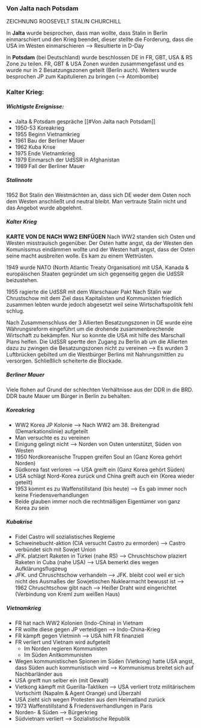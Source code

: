 ### Von Jalta nach Potsdam
ZEICHNUNG ROOSEVELT STALIN CHURCHILL

In **Jalta** wurde besprochen, dass man wollte, dass Stalin in Berlin einmarschiert und den Krieg beendet, dieser stellte die Forderung, dass die USA im Westen einmarschieren --> Resultierte in D-Day

In **Potsdam** (bei Deutschland) wurde beschlossen DE in FR, GBT, USA & RS Zone zu teilen. FR, GBT & USA Zonen wurden zusammengefasst und es wurde nur in 2 Besatzungszonen geteilt (Berlin auch). Weiters wurde besprochen JP zum Kapitulieren zu bringen (--> Atombombe)

### Kalter Krieg:
##### Wichtigste Ereignisse:
- Jalta & Potsdam gespräche [[#Von Jalta nach Potsdam]]
- 1950-53 Koreakrieg
- 1955 Beginn Vietnamkrieg
- 1961 Bau der Berliner Mauer
- 1962 Kuba Krise
- 1975 Ende Vietnamkrieg
- 1979 Einmarsch der UdSSR in Afghanistan
- 1989 Fall der Berliner Mauer

##### Stalinnote
1952 Bot Stalin den Westmächten an, dass sich DE weder dem Osten noch dem Westen anschließt und neutral bleibt. Man vertraute Stalin nicht und das Angebot wurde abgelehnt.

##### Kalter Krieg
**KARTE VON DE NACH WW2 EINFÜGEN**
Nach WW2 standen sich Osten und Westen misstrauisch gegenüber. Der Osten hatte angst, da der Westen den Komunissmus eindämmen wollte und der Westen hatt angst, dass der Osten seine macht ausbreiten wolle. Es kam zu einem Wettrüsten.

1949 wurde NATO (North Atlantic Treaty Organisation) mit USA, Kanada & europäischen Staaten gegründet um sich gegenseitig gegen die UdSSR beizustehen.

1955 ragierte die UdSSR mit dem Warschauer Pakt
Nach Stalin war Chrustschow mit dem Ziel dass Kapitalisten und Kommunisten friedlich zusammen lebten wurde jedoch abgesetzt weil seine Wirtschaftspolitik fehl schlug.

Nach Zusammenschluss der 3 Allierten Besatzungszonen in DE wurde eine Währungsreform eingeführt um die drohende zusammenbrechende Wirtschaft zu bekämpfen. Nur so konnte die USA mit hilfe des Marschall Plans helfen.
Die UdSSR spertte den Zugang zu Berlin ab um die Allierten dazu zu zwingen die Besatzungszonen nicht zu vereinen --> Es wurden 3 Luftbrücken gebilted um die Westbürger Berlins mit Nahrungsmittlen zu versorgen. Schließlich scheiterte die Blockade.

##### Berliner Mauer
Viele flohen auf Grund der schlechten Verhältnisse aus der DDR in die BRD. DDR baute Mauer um Bürger in Berlin zu behalten. 

##### Koreakrieg
- WW2 Korea JP Kolonie --> Nach WW2 am 38. Breitengrad (Demarkationslinie) aufgeteilt
- Man versuchte es zu vereinen
- Einigung gelingt nicht --> Norden von Osten unterstützt, Süden von Westen
- 1950 Nordkoreanische Truppen greifen Soul an (Ganz Korea gehört Norden)
- Südkorea fast verloren --> USA greift ein (Ganz Korea gehört Süden)
- USA schlägt Nord-Korea zurück und China greift auch ein (Korea wieder geteilt)
- 1953 kommt es zu Waffenstillstand (bis heute) --> Es gab immer noch keine Friedensverhandlungen
- Beide glauben immer noch die rechtmäßigen Eigentümer von ganz Korea zu sein

##### Kubakrise
- Fidel Castro will sozialistisches Regieme
- Schweinebucht-aktion (CIA versucht Castro zu ermorden) --> Castro verbündet sich mit Sowjet Union
- JFK. platziert Raketen in Türkei (nahe RS) --> Chruschtschow plaziert Raketen in Cuba (nahe USA) --> USA bemerkt dies wegen Aufklärungsflugzeug
- JFK. und Chruschtschow verhandeln --> JFK. bleibt cool weil er sich nicht des Ausmaßes der Sowjetischen Nuklearmacht bewusst ist --> 1962 Chruschtschow gibt nach --> Heißer Draht wird eingerichtet (Verbindung von Kreml zum weißen Haus)

##### Vietnamkrieg
- FR hat nach WW2 Kolonien (Indo-China) in Vietnam
- FR wollte diese gegen JP verteidigen --> Indo-China-Krieg
- FR kämpft gegen Vietminh --> USA hilft FR finanziell
- FR verliert und Vietnam wird aufgeteilt
	- Im Norden regieren Kommunisten
	- Im Süden Anitkommunisten
- Wegen kommunistischen Spionen im Süden (Vietkong) hatte USA angst, dass Süden auch kommunistisch wird --> Kommunismus breitet sich auf Nachbarländer aus
- USA greift nun selber ein (mit Gewalt)
- Vietkong kämpft mit Guerilla-Taktiken --> USA verliert trotz militärischem Vortschirtt (Napalm & Agent Orange) und Überzahl
- USA zieht sich wegen Protesten aus dem Heimatland zurück
- 1973 Waffenstillstand & Friedensverhandlungen in Paris
- Norden- & Süden --> Bürgerkrieg
- Südvietnam verliert --> Sozialistische Republik

##### 